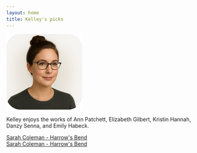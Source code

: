 ```yaml
---
layout: home
title: Kelley's picks
---
```


![Kelley](/assets/kelley.png)

Kelley enjoys the works of Ann Patchett, Elizabeth Gilbert, Kristin Hannah, Danzy Senna, and Emily Habeck.

[Sarah Coleman - Harrow's Bend](../works/Sarah-Coleman-Harrows-Bend.md)  
[Sarah Coleman - Harrow's Bend](../works/Sarah-Coleman-Harrows-Bend.md)  
